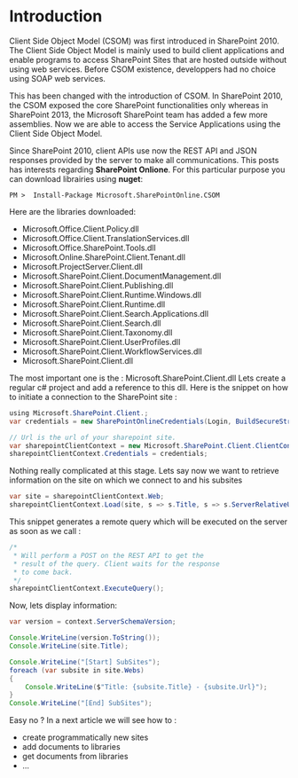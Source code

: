 <!-- 
.. title: Sharepoint Online CSOM - Part1
.. slug: sharepoint-online-csom-part1
.. date: 2016-09-08 22:46:42 UTC
.. tags: .net, microsoft, office365, sharepoint, sharepoint online, c#
.. category: programming
.. link: 
.. description: Tutorial on how to interact with a remote SharePoint Online site with c sharp and how to perform automatic processes like connectiong to a site with CSOM Apis
.. type: text
-->

Introduction
==

Client Side Object Model (CSOM) was first introduced in SharePoint 2010. The Client Side Object Model is mainly used to build client applications and enable programs to access SharePoint Sites that are hosted outside without using web services. Before CSOM existence, developpers had no choice using SOAP web services.
<!-- TEASER_END -->

This has been changed with the introduction of CSOM. In SharePoint 2010, the CSOM exposed the core SharePoint functionalities only whereas in SharePoint 2013, the Microsoft SharePoint team has added a few more assemblies. Now we are able to access the Service Applications using the Client Side Object Model.

Since SharePoint 2010, client APIs use now the REST API  and JSON responses provided by the server to make all communications. This posts has interests regarding **SharePoint Onlione**. For this particular purpose you can download librairies using **nuget**:

```
PM >  Install-Package Microsoft.SharePointOnline.CSOM
```

Here are the libraries downloaded:

 * Microsoft.Office.Client.Policy.dll
 * Microsoft.Office.Client.TranslationServices.dll
 * Microsoft.Office.SharePoint.Tools.dll
 * Microsoft.Online.SharePoint.Client.Tenant.dll
 * Microsoft.ProjectServer.Client.dll
 * Microsoft.SharePoint.Client.DocumentManagement.dll
 * Microsoft.SharePoint.Client.Publishing.dll
 * Microsoft.SharePoint.Client.Runtime.Windows.dll
 * Microsoft.SharePoint.Client.Runtime.dll
 * Microsoft.SharePoint.Client.Search.Applications.dll
 * Microsoft.SharePoint.Client.Search.dll
 * Microsoft.SharePoint.Client.Taxonomy.dll
 * Microsoft.SharePoint.Client.UserProfiles.dll
 * Microsoft.SharePoint.Client.WorkflowServices.dll
 * Microsoft.SharePoint.Client.dll


The most important one is the : Microsoft.SharePoint.Client.dll
Lets create a regular c# project and add a reference to this dll. Here is the snippet on how to initiate a connection to the SharePoint site :

```java
using Microsoft.SharePoint.Client.;
var credentials = new SharePointOnlineCredentials(Login, BuildSecureStringCredential(Password));

// Url is the url of your sharepoint site.
var sharepointClientContext = new Microsoft.SharePoint.Client.ClientContext(Url);
sharepointClientContext.Credentials = credentials;
```

Nothing really complicated at this stage. Lets say now we want to retrieve information on the site on which we connect to and his subsites

```java
var site = sharepointClientContext.Web;
sharepointClientContext.Load(site, s => s.Title, s => s.ServerRelativeUrl, s => s.Webs);
```

This snippet generates a remote query which will be executed on the server as soon as we call :

```java
/*
 * Will perform a POST on the REST API to get the
 * result of the query. Client waits for the response
 * to come back.
 */
sharepointClientContext.ExecuteQuery();
```

Now, lets display information:

```java
var version = context.ServerSchemaVersion;

Console.WriteLine(version.ToString());
Console.WriteLine(site.Title);

Console.WriteLine("[Start] SubSites");
foreach (var subsite in site.Webs)
{
    Console.WriteLine($"Title: {subsite.Title} - {subsite.Url}");
}
Console.WriteLine("[End] SubSites");
```

Easy no ?
In a next article we will see how to :

 * create programmatically new sites
 * add documents to libraries
 * get documents from libraries
 * ...